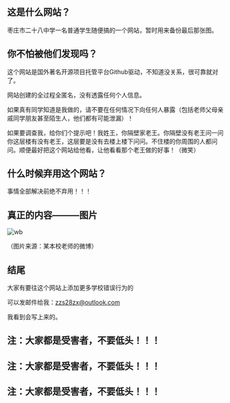 ## 这是什么网站？

枣庄市二十八中学一名普通学生随便搞的一个网站，暂时用来备份最后那张图。

## 你不怕被他们发现吗？

这个网站是国外著名开源项目托管平台Github驱动，不知道没关系，很可靠就对了。

网站创建的全过程全匿名，没有透露任何个人信息。

如果真有同学知道是我做的，请不要在任何情况下向任何人暴露（包括老师父母亲戚同学朋友甚至陌生人，他们都有可能泄漏）！

如果要调查我，给你们个提示吧！我姓王，你隔壁家老王。你隔壁没有老王问一问你这层楼有没有老王，这层要是没有去楼上楼下问问。不住楼的你周围的人都问问。顺便最好把这个网站给他看，让他看看那个老王做的好事！（微笑）

## 什么时候弃用这个网站？

事情全部解决前绝不弃用！！！

## 真正的内容———图片

![wb](https://thumbsnap.com/i/rA58NVJW.jpg)

（图片来源：某本校老师的微博）

## 结尾

大家有要往这个网站上添加更多学校错误行为的

可以发邮件给我：zzs28zx@outlook.com

我看到会写上来的。

## 注：大家都是受害者，不要低头！！！
## 注：大家都是受害者，不要低头！！！
## 注：大家都是受害者，不要低头！！！
